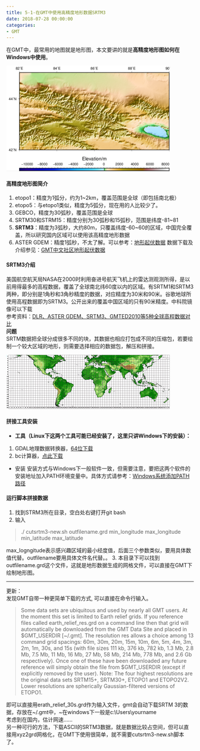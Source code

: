 ```yaml
---
title: 5-1-在GMT中使用高精度地形数据SRTM3
date: 2018-07-28 00:00:00
categories:
- GMT
---
```

在GMT中，最常用的地图就是地形图，本文要讲的就是**高精度地形图如何在Windows中使用**。  

![etopo1数据成图效果展示](imags/7955445-61b50b8596eab835.png)  

#### 高精度地形图简介
1.  etopo1：精度为1弧分，约为1~2km，覆盖范围是全球（即包括南北极）
2. etopo5：与etopo1类似，精度为5弧分，现在用的人比较少了。
3. GEBCO，精度为30弧秒，覆盖范围是全球
4. SRTM30和STRM15：精度分别为30弧秒和15弧秒，范围是纬度-81~81
5. **SRTM3**：精度为3弧秒，大约80m，只覆盖纬度-60~60的区域，中国完全覆盖，所以研究国内区域可以使用该高精度地形数据
6. ASTER GDEM：精度1弧秒，不太了解。可以参考：[地形起伏数据](https://www.cnblogs.com/mazhenyu/p/4218923.html)
数据下载及介绍参见：[GMT中文社区地形起伏数据](https://gmt-china.org/datas/)
#### SRTM3介绍
美国航空航天局NASA在2000时利用奋进号航天飞机上的雷达测观测所得，是以前用得最多的高程数据，覆盖了全球南北纬60度以内的区域。有SRTM1和SRTM3两种，即分别是1角秒和3角秒精度的数据，对应精度为30米和90米。谷歌地球所使用高程数据即为SRTM3。公开出来的覆盖中国区域的只有90米精度。中科院镜像可以下载  
参考资料：[DLR、ASTER GDEM、SRTM3、GMTED2010等5种全球高程数据对比](http://blog.sina.com.cn/s/blog_720f853f01014hub.html)  
**问题**  
SRTM数据把全球分成很多不同的块，其数据也相应打包成不同的压缩包，若要绘制一个较大区域的地形，则需要选择相应的数据包，解压和拼接。

![SRTM-reCoordinate.png](imags/7955445-af8abdb75386883e.png)  

#### 拼接工具安装
- **工具（Linux下这两个工具可能已经安装了，这里只讲Windows下的安装）：**  
1. GDAL地理数据转换器，[64位下载](http://download.osgeo.org/osgeo4w/osgeo4w-setup-x86_64.exe)  
2. bc计算器，[点此下载](https://phoenixnap.dl.sourceforge.net/project/gnuwin32/bc/1.06-2/bc-1.06-2.exe)  
- 安装
安装方式与Windows下一般软件一致，但需要注意，要把这两个软件的安装地址加入PATH环境变量中。具体方式请参考：[Windows系统添加PATH路径](https://blog.csdn.net/Mr_Cat123/article/details/78698220)
#### 运行脚本拼接数据
1. 找到STRM3所在目录，空白处右键打开git bash
2. 输入
>./ cutsrtm3-new.sh  outfilename.grd min_longitude max_longitude min_latitude max_latitude    

max_logngitude表示感兴趣区域的最小经度值，后面三个参数类似，要用具体数值代替。outfilename要用具体文件名代替。。
3. 本目录下可以找到outfilename.grd这个文件，这就是地形数据生成的网格文件，可以直接在GMT下绘制地形图。

---
更新：  
发现GMT自带一种更简单下载的方式, 可以直接在命令行输入。    

> Some data sets are ubiquitous and used by nearly all GMT users. At the moment this set is limited to Earth relief grids. If you reference files called earth_relief_res.grd on a command line then that grid will automatically be downloaded from the GMT Data Site and placed in $GMT_USERDIR [~/.gmt]. The resolution res allows a choice among 13 command grid spacings: 60m, 30m, 20m, 15m, 10m, 6m, 5m, 4m, 3m, 2m, 1m, 30s, and 15s (with file sizes 111 kb, 376 kb, 782 kb, 1.3 Mb, 2.8 Mb, 7.5 Mb, 11 Mb, 16 Mb, 27 Mb, 58 Mb, 214 Mb, 778 Mb, and 2.6 Gb respectively). Once one of these have been downloaded any future reference will simply obtain the file from $GMT_USERDIR (except if explicitly removed by the user). Note: The four highest resolutions are the original data sets SRTM15+, SRTM30+, ETOPO1 and ETOPO2V2. Lower resolutions are spherically Gaussian-filtered versions of ETOPO1.

即可以直接用erath_relief_30s.grd作为输入文件，gmt会自动下载SRTM 3的数据，存放在\~/.gmt中，\~在windows下一般是c:\Users\yourname  
考虑到在国内，估计网速……  
另一种可行的方法，下载ASCII的SRTM3数据，就是数据比较占空间，但可以直接用xyz2grd网格化，在GMT下使用很简单，就不需要cutsrtm3-new.sh脚本了。

